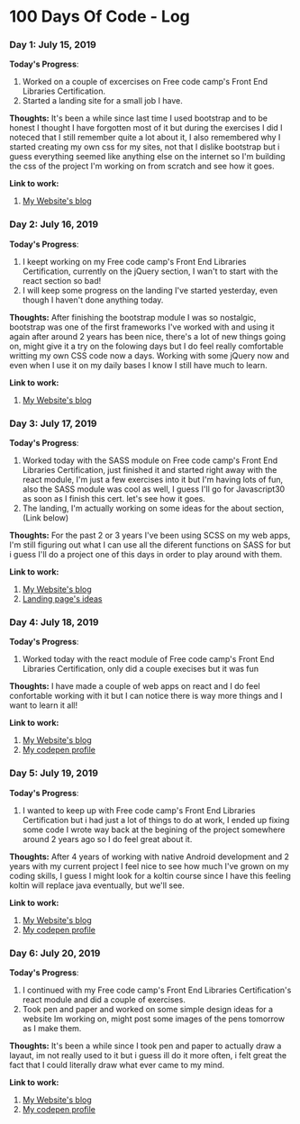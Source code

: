 # 100 Days Of Code - Log

### Day 1: July 15, 2019 

**Today's Progress**: 
1. Worked on a couple of excercises on Free code camp's Front End Libraries Certification.
2. Started a landing site for a small job I have.

**Thoughts:** It's been a while since last time I used bootstrap and to be honest I thought I have forgotten most of it but during the exercises I did I noteced that I still remember quite a lot about it, I also remembered why I started creating my own css for my sites, not that I dislike bootstrap but i guess everything seemed like anything else on the internet so I'm building the css of the project I'm working on from scratch and see how it goes.

**Link to work:** 
1. [My Website's blog](https://www.thecoderaccoons.com/Blog)


### Day 2: July 16, 2019 

**Today's Progress**: 
1. I keept working on my Free code camp's Front End Libraries Certification, currently on the jQuery section, I wan't to start with the react section so bad!
2. I will keep some progress on the landing I've started yesterday, even though I haven't done anything today.

**Thoughts:** After finishing the bootstrap module I was so nostalgic, bootstrap was one of the first frameworks I've worked with and using it again after around 2 years has been nice, there's a lot of new things going on, might give it a try on the folowing days but I do feel really comfortable writting my own CSS code now a days. Working with some jQuery now and even when I use it on my daily bases I know I still have much to learn.

**Link to work:** 
1. [My Website's blog](https://www.thecoderaccoons.com/Blog)



### Day 3: July 17, 2019 

**Today's Progress**: 
1. Worked today with the SASS module on Free code camp's Front End Libraries Certification, just finished it and started right away with the react module, I'm just a few exercises into it but I'm having lots of fun, also the SASS module was cool as well, I guess I'll go for Javascript30 as soon as I finish this cert. let's see how it goes.
2. The landing, I'm actually working on some ideas for the about section, (Link below)

**Thoughts:** For the past 2 or 3 years I've been using SCSS on my web apps, I'm still figuring out what I can use all the diferent functions on SASS for but i guess I'll do a project one of this days in order to play around with them.


**Link to work:** 
1. [My Website's blog](https://www.thecoderaccoons.com/Blog)
2. [Landing page's ideas](https://codepen.io/dashboard/)


### Day 4: July 18, 2019 

**Today's Progress**: 
1. Worked today with the react module of Free code camp's Front End Libraries Certification, only did a couple execises but it was fun

**Thoughts:** I have made a couple of web apps on react and I do feel confortable working with it but I can notice there is way more things and I want to learn it all!


**Link to work:** 
1. [My Website's blog](https://www.thecoderaccoons.com/Blog)
2. [My codepen profile](https://codepen.io/dashboard/)


### Day 5: July 19, 2019 

**Today's Progress**: 
1. I wanted to keep up with Free code camp's Front End Libraries Certification but i had just a lot of things to do at work, I ended up fixing some code I wrote way back at the begining of the project somewhere around 2 years ago so I do feel great about it.

**Thoughts:** After 4 years of working with native Android development and 2 years with my current project I feel nice to see how much I've grown on my coding skills, I guess I might look for a koltin course since I have this feeling koltin will replace java eventually, but we'll see.


**Link to work:** 
1. [My Website's blog](https://www.thecoderaccoons.com/Blog)
2. [My codepen profile](https://codepen.io/dashboard/)


### Day 6: July 20, 2019 

**Today's Progress**: 
1. I continued with my Free code camp's Front End Libraries Certification's react module and did a couple of exercises.
2. Took pen and paper and worked on some simple design ideas for a website Im working on, might post some images of the pens tomorrow as I make them.


**Thoughts:** It's been a while since I took pen and paper to actually draw a layaut, im not really used to it but i guess ill do it more often, i felt great the fact that I could literally draw what ever came to my mind.


**Link to work:** 
1. [My Website's blog](https://www.thecoderaccoons.com/Blog)
2. [My codepen profile](https://codepen.io/dashboard/)
